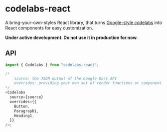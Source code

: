 # codelabs-react

A bring-your-own-styles React library, that turns [Google-style codelabs](https://github.com/googlecodelabs/tools) into React components for easy customization.

**Under active development. Do not use it in production for now.**

## API

```js
import { Codelabs } from "codelabs-react";

/*
    source: the JSON output of the Google Docs API
    overrides: providing your own set of render functions or component overrides
*/
<Codelabs
  source={source}
  overrides={{
    Button,
    Paragraph1,
    Heading1,
  }}
/>;
```

